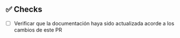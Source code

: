 
## ✅ Checks

- [ ] Verificar que la documentación haya sido actualizada acorde a los cambios de este PR